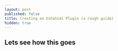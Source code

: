 ```yaml
---
layout: post
published: false
title: Creating an Ushahidi Plugin (a rough guide)
hidden: true
---
```


## Lets see how this goes



<script src="http://gist.github.com/3291463.js"></script>
